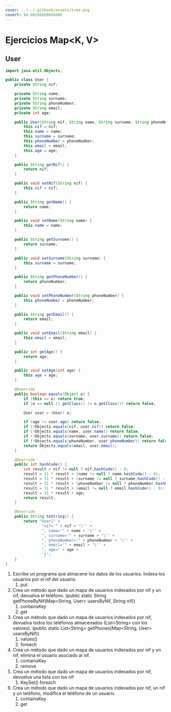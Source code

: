 ```yaml
---
cover: ../../.gitbook/assets/tree.png
coverY: 94.60266666666666
---
```


# Ejercicios Map\<K, V>

## User

```java
import java.util.Objects;

public class User {
    private String nif;

    private String name;
    private String surname;
    private String phoneNumber;
    private String email;
    private int age;

    public User(String nif, String name, String surname, String phoneNumber, String email, int age) {
        this.nif = nif;
        this.name = name;
        this.surname = surname;
        this.phoneNumber = phoneNumber;
        this.email = email;
        this.age = age;
    }

    public String getNif() {
        return nif;
    }

    public void setNif(String nif) {
        this.nif = nif;
    }

    public String getName() {
        return name;
    }

    public void setName(String name) {
        this.name = name;
    }

    public String getSurname() {
        return surname;
    }

    public void setSurname(String surname) {
        this.surname = surname;
    }

    public String getPhoneNumber() {
        return phoneNumber;
    }

    public void setPhoneNumber(String phoneNumber) {
        this.phoneNumber = phoneNumber;
    }

    public String getEmail() {
        return email;
    }

    public void setEmail(String email) {
        this.email = email;
    }

    public int getAge() {
        return age;
    }

    public void setAge(int age) {
        this.age = age;
    }

    @Override
    public boolean equals(Object o) {
        if (this == o) return true;
        if (o == null || getClass() != o.getClass()) return false;

        User user = (User) o;

        if (age != user.age) return false;
        if (!Objects.equals(nif, user.nif)) return false;
        if (!Objects.equals(name, user.name)) return false;
        if (!Objects.equals(surname, user.surname)) return false;
        if (!Objects.equals(phoneNumber, user.phoneNumber)) return false;
        return Objects.equals(email, user.email);
    }

    @Override
    public int hashCode() {
        int result = nif != null ? nif.hashCode() : 0;
        result = 31 * result + (name != null ? name.hashCode() : 0);
        result = 31 * result + (surname != null ? surname.hashCode() : 0);
        result = 31 * result + (phoneNumber != null ? phoneNumber.hashCode() : 0);
        result = 31 * result + (email != null ? email.hashCode() : 0);
        result = 31 * result + age;
        return result;
    }

    @Override
    public String toString() {
        return "User{" +
                "nif='" + nif + '\'' +
                ", name='" + name + '\'' +
                ", surname='" + surname + '\'' +
                ", phoneNumber='" + phoneNumber + '\'' +
                ", email='" + email + '\'' +
                ", age=" + age +
                '}';
    }
}

```

1. Escribe un programa que almacene los datos de los usuarios. Indexa los usuarios por el nif del usuario.
   1. put
2. Crea un método que dado un mapa de usuarios indexados por nif y un nif, devuelva el teléfono. (public static String getPhoneByNif(Map\<String, User> usersByNif, String nif))
   1. containsKey
   2. get
3. Crea un método que dado un mapa de usuarios indexados por nif, devuelva todos los teléfonos almacenados (List\<String> con los valores). (public static List\<String> getPhones(Map\<String, User> usersByNif))
   1. values()
   2. foreach
4. Crea un método que dado un mapa de usuarios indexados por nif y un nif, elimina el usuario asociado al nif.
   1. containsKey
   2. remove
5. Crea un método que dado un mapa de usuarios indexados por nif, devuelva una lista con los nif
   1. KeySet() foreach
6. Crea un método que dado un mapa de usuarios indexados por nif, un nif y un teléfono, modifica el teléfono de un usuario.
   1. containsKey
   2. get
